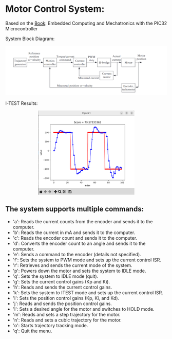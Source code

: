 # Motor Control System:

Based on the [Book](https://hades.mech.northwestern.edu/images/e/e3/EmbeddedComputingMechatronicsSampleChapters.pdf): Embedded Computing and Mechatronics with the PIC32 Microcontroller

System Block Diagram:
<p align="center">
  <img src="/images/dgm.png" alt="Alt text" width="700"/>
</p>

I-TEST Results:
<p align="center">
  <img src="/results/I-TEST.png" alt="Alt text" width="300"/>
</p>
 

## The system supports multiple commands:
- 'a': Reads the current counts from the encoder and sends it to the computer.
- 'b': Reads the current in mA and sends it to the computer.
- 'c': Reads the encoder count and sends it to the computer.
- 'd': Converts the encoder count to an angle and sends it to the computer.
- 'e': Sends a command to the encoder (details not specified).
- 'f': Sets the system to PWM mode and sets up the current control ISR.
- 'r': Retrieves and sends the current mode of the system.
- 'p': Powers down the motor and sets the system to IDLE mode.
- 'q': Sets the system to IDLE mode (quit).
- 'g': Sets the current control gains (Kp and Ki).
- 'h': Reads and sends the current control gains.
- 'k': Sets the system to ITEST mode and sets up the current control ISR.
- 'i': Sets the position control gains (Kp, Ki, and Kd).
- 'j': Reads and sends the position control gains.
- 'l': Sets a desired angle for the motor and switches to HOLD mode.
- 'm': Reads and sets a step trajectory for the motor.
- 'n': Reads and sets a cubic trajectory for the motor.
- 'o': Starts trajectory tracking mode.
- 'q': Quit the menu.
  
